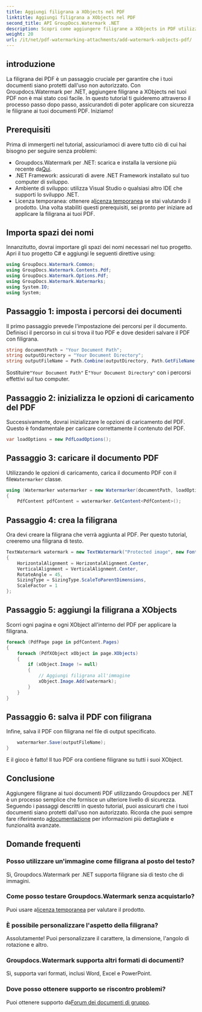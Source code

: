 ```yaml
---
title: Aggiungi filigrana a XObjects nel PDF
linktitle: Aggiungi filigrana a XObjects nel PDF
second_title: API GroupDocs.Watermark .NET
description: Scopri come aggiungere filigrane a XObjects in PDF utilizzando Groupdocs.Watermark per .NET. Segui la nostra guida passo passo per una facile implementazione.
weight: 20
url: /it/net/pdf-watermarking-attachments/add-watermark-xobjects-pdf/
---
```

## introduzione
La filigrana dei PDF è un passaggio cruciale per garantire che i tuoi documenti siano protetti dall'uso non autorizzato. Con Groupdocs.Watermark per .NET, aggiungere filigrane a XObjects nei tuoi PDF non è mai stato così facile. In questo tutorial ti guideremo attraverso il processo passo dopo passo, assicurandoti di poter applicare con sicurezza le filigrane ai tuoi documenti PDF. Iniziamo!
## Prerequisiti
Prima di immergerti nel tutorial, assicuriamoci di avere tutto ciò di cui hai bisogno per seguire senza problemi:
-  Groupdocs.Watermark per .NET: scarica e installa la versione più recente da[Qui](https://releases.groupdocs.com/Watermark/net/).
- .NET Framework: assicurati di avere .NET Framework installato sul tuo computer di sviluppo.
- Ambiente di sviluppo: utilizza Visual Studio o qualsiasi altro IDE che supporti lo sviluppo .NET.
-  Licenza temporanea: ottenere a[licenza temporanea](https://purchase.groupdocs.com/temporary-license/) se stai valutando il prodotto.
Una volta stabiliti questi prerequisiti, sei pronto per iniziare ad applicare la filigrana ai tuoi PDF.
## Importa spazi dei nomi
Innanzitutto, dovrai importare gli spazi dei nomi necessari nel tuo progetto. Apri il tuo progetto C# e aggiungi le seguenti direttive using:
```csharp
using GroupDocs.Watermark.Common;
using GroupDocs.Watermark.Contents.Pdf;
using GroupDocs.Watermark.Options.Pdf;
using GroupDocs.Watermark.Watermarks;
using System.IO;
using System;
```
## Passaggio 1: imposta i percorsi dei documenti
Il primo passaggio prevede l'impostazione dei percorsi per il documento. Definisci il percorso in cui si trova il tuo PDF e dove desideri salvare il PDF con filigrana.
```csharp
string documentPath = "Your Document Path";
string outputDirectory = "Your Document Directory";
string outputFileName = Path.Combine(outputDirectory, Path.GetFileName(documentPath));
```
 Sostituire`"Your Document Path"` E`"Your Document Directory"` con i percorsi effettivi sul tuo computer.
## Passaggio 2: inizializza le opzioni di caricamento del PDF
Successivamente, dovrai inizializzare le opzioni di caricamento del PDF. Questo è fondamentale per caricare correttamente il contenuto del PDF.
```csharp
var loadOptions = new PdfLoadOptions();
```
## Passaggio 3: caricare il documento PDF
Utilizzando le opzioni di caricamento, carica il documento PDF con il file`Watermarker` classe.
```csharp
using (Watermarker watermarker = new Watermarker(documentPath, loadOptions))
{
    PdfContent pdfContent = watermarker.GetContent<PdfContent>();
```
## Passaggio 4: crea la filigrana
Ora devi creare la filigrana che verrà aggiunta al PDF. Per questo tutorial, creeremo una filigrana di testo.
```csharp
TextWatermark watermark = new TextWatermark("Protected image", new Font("Arial", 8))
{
    HorizontalAlignment = HorizontalAlignment.Center,
    VerticalAlignment = VerticalAlignment.Center,
    RotateAngle = 45,
    SizingType = SizingType.ScaleToParentDimensions,
    ScaleFactor = 1
};
```
## Passaggio 5: aggiungi la filigrana a XObjects
Scorri ogni pagina e ogni XObject all'interno del PDF per applicare la filigrana.
```csharp
foreach (PdfPage page in pdfContent.Pages)
{
    foreach (PdfXObject xObject in page.XObjects)
    {
        if (xObject.Image != null)
        {
            // Aggiungi filigrana all'immagine
            xObject.Image.Add(watermark);
        }
    }
}
```
## Passaggio 6: salva il PDF con filigrana
Infine, salva il PDF con filigrana nel file di output specificato.
```csharp
    watermarker.Save(outputFileName);
}
```
E il gioco è fatto! Il tuo PDF ora contiene filigrane su tutti i suoi XObject.
## Conclusione
 Aggiungere filigrane ai tuoi documenti PDF utilizzando Groupdocs per .NET è un processo semplice che fornisce un ulteriore livello di sicurezza. Seguendo i passaggi descritti in questo tutorial, puoi assicurarti che i tuoi documenti siano protetti dall'uso non autorizzato. Ricorda che puoi sempre fare riferimento a[documentazione](https://tutorials.groupdocs.com/Watermark/net/) per informazioni più dettagliate e funzionalità avanzate.
## Domande frequenti
### Posso utilizzare un'immagine come filigrana al posto del testo?
Sì, Groupdocs.Watermark per .NET supporta filigrane sia di testo che di immagini.
### Come posso testare Groupdocs.Watermark senza acquistarlo?
 Puoi usare a[licenza temporanea](https://purchase.groupdocs.com/temporary-license/) per valutare il prodotto.
### È possibile personalizzare l'aspetto della filigrana?
Assolutamente! Puoi personalizzare il carattere, la dimensione, l'angolo di rotazione e altro.
### Groupdocs.Watermark supporta altri formati di documenti?
Sì, supporta vari formati, inclusi Word, Excel e PowerPoint.
### Dove posso ottenere supporto se riscontro problemi?
 Puoi ottenere supporto da[Forum dei documenti di gruppo](https://forum.groupdocs.com/c/watermark/19).